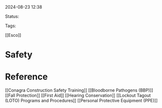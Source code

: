 
2024-08-23 12:38

Status:

Tags:

[[Esco]]

# Safety


# Reference

[[Conagra Construction Safety Training]]
[[Bloodborne Pathogens (BBP)]]
[[Fall Protection]]
[[First Aid]]
[[Hearing Conservation]]
[[Lockout Tagout (LOTO) Programs and Procedures]]
[[Personal Protective Equipment (PPE)]]


